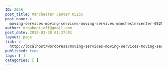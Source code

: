 ```yaml
---
ID: 2056
post_title: Manchester Center 05255
post_name: >
  moving-services-moving-services-moving-services-manchestercenter-05255
author: mrgabonijeff@gmail.com
post_date: 2018-03-28 01:37:01
layout: page
link: >
  http://localhost/wordpress/moving-services-moving-services-moving-services-manchestercenter-05255/
published: true
tags: [ ]
categories: [ ]
---
```

